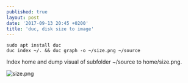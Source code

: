 ```yaml
---
published: true
layout: post
date: '2017-09-13 20:45 +0200'
title: 'duc, disk size to image'
---
```

    sudo apt install duc
    duc index ~/. && duc graph -o ~/size.png ~/source
    
Index home and dump visual of subfolder ~/source to home/size.png.

![size.png]({{site.baseurl}}/media/size.png)
